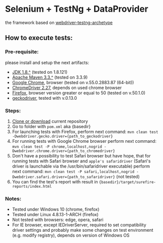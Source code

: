 # Selenium + TestNg + DataProvider
 the framework based on [webdriver-testng-archetype](https://github.com/barancev/webdriver-testng-archetype)
## How to execute tests:
### Pre-requisite:
please install and setup the next artifacts:

 * [JDK 1.8.^](http://www.oracle.com/technetwork/java/javase/downloads/jdk8-downloads-2133151.html) (tested on 1.8.121)
 * [Apache Maven 3.3.^](https://maven.apache.org/download.cgi) (tested on 3.3.9)
 * [Google Chrome](https://www.google.com/chrome/browser/desktop/), browser (tested on v.55.0.2883.87 (64-bit))
 * [ChromeDriver 2.27](https://sites.google.com/a/chromium.org/chromedriver/downloads), depends on used chrome browser
 * [Firefox](https://www.mozilla.org/en-US/firefox/new/), browser version greater or equal to 50 (tested on v.50.1.0)
 * [geckodriver](https://github.com/mozilla/geckodriver/releases), tested with v.0.13.0

### Steps:
1. [Clone or download](https://help.github.com/articles/cloning-a-repository/) current repository
2. Go to folder with ```pom.xml``` aka {basedir}
3. For launching tests with Firefox, perform next command: 
`mvn clean test -Dwebdriver.gecko.driver={path_to_geckodriver}`
4. For running tests with Google Chrome browser perform next command: 
`mvn clean test -P chrome,localhost,nogrid -Dwebdriver.chrome.driver={path_to_chromedriver}`
5. Don't have a possibility to test Safari browser but have hope, that for running tests with Safari browser and ```apple's safaridriver``` (Safari's driver is launchable via the /usr/bin/safaridriver executable) perform next command: 
`mvn clean test -P safari,localhost,nogrid -Dwebdriver.safari.driver={path_to_safaridriver}` (not tested)
6. You can find the test's report with result in ```{basedir}/target/surefire-reports/index.html```

### Notes:
 * Tested under Windows 10 (chrome, firefox)
 * Tested under Linux 4.8.13-1-ARCH (firefox)
 * Not tested with browsers: edge, opera, safari
 * For IE browser, except IEDriverServer, required to set compatibility driver settings
   and probably make some changes on test environment (e.g. modify registry), depends on version of Windows OS
